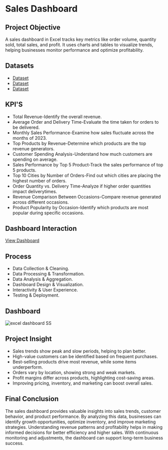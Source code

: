 # Sales Dashboard 
## Project Objective
A sales dashboard in Excel tracks key metrics like order volume, quantity sold, total sales, and profit. It uses charts and tables to visualize trends, helping businesses monitor performance and optimize profitability.  

## Datasets
- <a href="https://github.com/Janastark07/Sales-Dashboard/blob/main/customers.csv">Dataset</a>
- <a href="https://github.com/Janastark07/Excel-Dashboard/blob/main/orders.csv">Dataset </a>
- <a href="https://github.com/Janastark07/Excel-Dashboard/blob/main/products.csv">Dataset </a>

## KPI'S
- Total Revenue-Identify the overall revenue.
- Average Order and Delivery Time-Evaluate the time taken for orders to be delivered.
- Monthly Sales Performance-Examine how sales fluctuate across the months of 2023.
- Top Products by Revenue-Determine which products are the top revenue generators.
- Customer Spending Analysis-Understand how much customers are spending on average.
- Sales Performance by Top 5 Product-Track the sales performance of top 5 products.
- Top 10 Cities by Number of Orders-Find out which cities are placing the highest number of orders.
- Order Quantity vs. Delivery Time-Analyze if higher order quantities impact deliverytimes.
- Revenue Comparison Between Occasions-Compare revenue generated across different occasions.
- Product Popularity by Occasion-Identify which products are most popular during specific occasions.

## Dashboard Interaction
<a href="https://github.com/Janastark07/Excel-Dashboard/blob/main/excel%20dashboard%20SS.jpeg">View Dashboard</a>

## Process
- Data Collection & Cleaning.
- Data Processing & Transformation.
- Data Analysis & Aggregation.
- Dashboard Design & Visualization.
- Interactivity & User Experience.
- Testing & Deployment.
  
## Dashboard
![excel dashboard SS](https://github.com/user-attachments/assets/138d54d9-38c1-44b1-8771-76f703c21b96)

## Project Insight
- Sales trends show peak and slow periods, helping to plan better.  
- High-value customers can be identified based on frequent purchases.  
- Best-selling products drive most revenue, while some items underperform.  
- Orders vary by location, showing strong and weak markets.  
- Profit margins differ across products, highlighting cost-saving areas.  
- Improving pricing, inventory, and marketing can boost overall sales.
  
## Final Conclusion
The sales dashboard provides valuable insights into sales trends, customer behavior, and product performance. By analyzing this data, businesses can identify growth opportunities, optimize inventory, and improve marketing strategies. Understanding revenue patterns and profitability helps in making informed decisions for better efficiency and higher sales. With continuous monitoring and adjustments, the dashboard can support long-term business success.  
